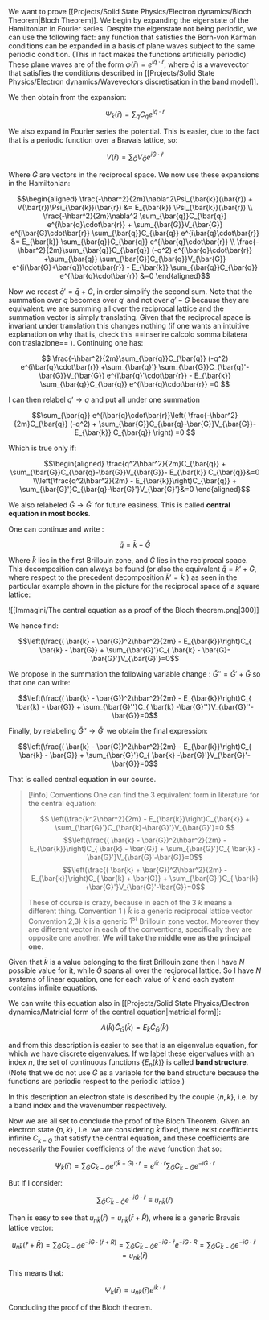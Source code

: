 We want to prove [[Projects/Solid State Physics/Electron dynamics/Bloch Theorem|Bloch Theorem]].
We begin by expanding the eigenstate of the Hamiltonian in Fourier series.
Despite the eigenstate not being periodic, we can use the following fact: any function that satisfies the Born-von Karman conditions can be expanded in a basis of plane waves subject to the same periodic condition. (This in fact makes the functions artificially periodic)
These plane waves are of the form $\varphi(\bar{r}) = e^{i\bar{q}\cdot\bar{r}}$, where $\bar{q}$ is a wavevector that satisfies the conditions described in [[Projects/Solid State Physics/Electron dynamics/Wavevectors discretisation in the band model]].

We then obtain from the expansion:

$$ \Psi_{\bar{k}}(\bar{r}) = \sum_{\bar{q}}C_{\bar{q}} e^{i\bar{q}\cdot\bar{r}} $$

We also expand in Fourier series the potential. This is easier, due to the fact that is a periodic function over a Bravais lattice, so:

$$V(\bar{r}) = \sum_{\bar{G}}V_{\bar{G}} e^{i\bar{G}\cdot\bar{r}} $$

Where $\bar{G}$ are vectors in the reciprocal space.
We now use these expansions in the Hamiltonian:

$$\begin{aligned} \frac{-\hbar^2}{2m}\nabla^2\Psi_{\bar{k}}(\bar{r}) + V(\bar{r})\Psi_{\bar{k}}(\bar{r})  &= E_{\bar{k}} \Psi_{\bar{k}}(\bar{r})
\\ \frac{-\hbar^2}{2m}\nabla^2 \sum_{\bar{q}}C_{\bar{q}} e^{i\bar{q}\cdot\bar{r}} + \sum_{\bar{G}}V_{\bar{G}} e^{i\bar{G}\cdot\bar{r}} \sum_{\bar{q}}C_{\bar{q}} e^{i\bar{q}\cdot\bar{r}}  &= E_{\bar{k}}  \sum_{\bar{q}}C_{\bar{q}} e^{i\bar{q}\cdot\bar{r}} 
\\ \frac{-\hbar^2}{2m}\sum_{\bar{q}}C_{\bar{q}} (-q^2) e^{i\bar{q}\cdot\bar{r}} +\sum_{\bar{q}} \sum_{\bar{G}}C_{\bar{q}}V_{\bar{G}} e^{i(\bar{G}+\bar{q})\cdot\bar{r}}    - E_{\bar{k}}  \sum_{\bar{q}}C_{\bar{q}} e^{i\bar{q}\cdot\bar{r}} &=0 \end{aligned}$$

Now we recast $\bar{q}' = \bar{q} + \bar{G}$, in order simplify the second sum. Note that the summation over $q$ becomes over $q'$ and not over $q'-G$ because they are equivalent: we are summing all over the reciprocal lattice and the summation vector is simply translating. Given that the reciprocal space is invariant under translation this changes nothing (if one wants an intuitive explanation on why that is, check this ==inserire calcolo somma bilatera con traslazione== ). 
Continuing one has:

$$ \frac{-\hbar^2}{2m}\sum_{\bar{q}}C_{\bar{q}} (-q^2) e^{i\bar{q}\cdot\bar{r}} +\sum_{\bar{q}'} \sum_{\bar{G}}C_{\bar{q}'-\bar{G}}V_{\bar{G}} e^{i\bar{q}'\cdot\bar{r}}    - E_{\bar{k}}  \sum_{\bar{q}}C_{\bar{q}} e^{i\bar{q}\cdot\bar{r}} =0 $$

I can then relabel $q' \to q$ and put all under one summation

$$\sum_{\bar{q}} e^{i\bar{q}\cdot\bar{r}}\left( \frac{-\hbar^2}{2m}C_{\bar{q}} (-q^2) + \sum_{\bar{G}}C_{\bar{q}-\bar{G}}V_{\bar{G}}- E_{\bar{k}} C_{\bar{q}} \right) =0 $$

Which is true only if:

$$\begin{aligned} \frac{q^2\hbar^2}{2m}C_{\bar{q}}  + \sum_{\bar{G}}C_{\bar{q}-\bar{G}}V_{\bar{G}}- E_{\bar{k}} C_{\bar{q}}&=0
\\\left(\frac{q^2\hbar^2}{2m} - E_{\bar{k}}\right)C_{\bar{q}} + \sum_{\bar{G}'}C_{\bar{q}-\bar{G}'}V_{\bar{G}'}&=0 \end{aligned}$$

We also relabeled $\bar{G} \to \bar{G}'$ for future easiness.
This is called **central equation in most books**.

One can continue and write :

$$\bar{q} = \bar{k} - \bar{G}$$

Where $\bar{k}$ lies in the first Brillouin zone, and $\bar{G}$ lies in the reciprocal space. This decomposition can always be found (or also the equivalent $\bar{q} = \bar{k}' + \bar{G}$, where respect to the precedent decomposition $\bar{k}' = \bar{k}$ ) as seen in the particular example shown in the picture for the reciprocal space of a square lattice:

![[Immagini/The central equation as a proof of the Bloch theorem.png|300]]

We hence find:

$$\left(\frac{( \bar{k} - \bar{G})^2\hbar^2}{2m} - E_{\bar{k}}\right)C_{ \bar{k} - \bar{G}} + \sum_{\bar{G}'}C_{ \bar{k} - \bar{G}-\bar{G}'}V_{\bar{G}'}=0$$

We propose in the summation the following variable change : $\bar{G}'' = \bar{G}'+\bar{G}$ so that one can write:

$$\left(\frac{( \bar{k} - \bar{G})^2\hbar^2}{2m} - E_{\bar{k}}\right)C_{ \bar{k} - \bar{G}} + \sum_{\bar{G}''}C_{ \bar{k} -\bar{G}''}V_{\bar{G}''-\bar{G}}=0$$

Finally, by relabeling $\bar{G}'' \to  \bar{G}'$ we obtain the final expression:

$$\left(\frac{( \bar{k} - \bar{G})^2\hbar^2}{2m} - E_{\bar{k}}\right)C_{ \bar{k} - \bar{G}} + \sum_{\bar{G}'}C_{ \bar{k} -\bar{G}'}V_{\bar{G}'-\bar{G}}=0$$

That is called central equation in our course.

>[!info] Conventions
>One can find the 3 equivalent form in literature for the central equation:
>
>$$ \left(\frac{k^2\hbar^2}{2m} - E_{\bar{k}}\right)C_{\bar{k}} + \sum_{\bar{G}'}C_{\bar{k}-\bar{G}'}V_{\bar{G}'}=0 $$
>$$\left(\frac{( \bar{k} - \bar{G})^2\hbar^2}{2m} - E_{\bar{k}}\right)C_{ \bar{k} - \bar{G}} + \sum_{\bar{G}'}C_{ \bar{k} -\bar{G}'}V_{\bar{G}'-\bar{G}}=0$$
>$$\left(\frac{( \bar{k} + \bar{G})^2\hbar^2}{2m} - E_{\bar{k}}\right)C_{ \bar{k} + \bar{G}} + \sum_{\bar{G}'}C_{ \bar{k} +\bar{G}'}V_{\bar{G}'-\bar{G}}=0$$
>
>These of course is crazy, because in each of the 3 $k$ means a different thing.
 > Convention 1 ) $\bar{k}$ is a generic reciprocal lattice vector
> Convention 2,3) $\bar{k}$ is a generic $1^{st}$ Brillouin zone vector. Moreover they are different vector in each of the conventions, specifically they are opposite one another.
>**We will take the middle one as the principal one.**


Given that $\bar{k}$  is a value belonging to the first Brillouin zone then I have $N$ possible value for it, while $\bar{G}$ spans all over the reciprocal lattice.
So I have $N$ systems of linear equation, one for each value of $\bar{k}$ and each system contains infinite equations.

We can write this equation also in [[Projects/Solid State Physics/Electron dynamics/Matricial form of the central equation|matricial form]]:

$$A(\bar{k})\bar{C}_{\bar{G}}(\bar{k})=E_{\bar{k}}\bar{C}_{\bar{G}}(\bar{k})$$

and from this description is easier to see that is an eigenvalue equation, for which we have discrete eigenvalues. If we label these eigenvalues with an index $n$, the set of continuous functions $\{E_n(\bar{k})\}$ is called **band structure**. (Note that we do not use $\bar{G}$ as a variable for the band structure because the functions are periodic respect to the periodic lattice.)

In this description an electron state is described by the couple $\{n, k\}$, i.e. by a band index and the wavenumber respectively. 

Now we are all set to conclude the proof of the Bloch Theorem.
Given an electron state $\{n, k\}$ , i.e. we are considering $\bar{k}$ fixed,  there exist coefficients infinite $C_{k-G}$ that satisfy the central equation, and these coefficients are necessarily the Fourier coefficients of the wave function that so:

$$ \Psi_{\bar{k}}(\bar{r}) = \sum_{\bar{G}}C_{\bar{k}-\bar{G}} e^{i(\bar{k}-\bar{G})\cdot\bar{r}}  = e^{i\bar{k}\cdot\bar{r}} \sum_{\bar{G}}C_{\bar{k}-\bar{G}} e^{-i\bar{G}\cdot\bar{r}}  $$

But if I consider:

$$ \sum_{\bar{G}}C_{\bar{k}-\bar{G}} e^{-i\bar{G}\cdot\bar{r}} \equiv u_{n\bar{k}}(\bar{r}) $$

Then is easy to see that $u_{n\bar{k}}(\bar{r})=u_{n\bar{k}}(\bar{r}+\bar{R})$, where is a generic Bravais lattice vector:

$$u_{n\bar{k}}(\bar{r}+\bar{R}) =  \sum_{\bar{G}}C_{\bar{k}-\bar{G}} e^{-i\bar{G}\cdot(\bar{r}+\bar{R})}=  \sum_{\bar{G}}C_{\bar{k}-\bar{G}} e^{-i\bar{G}\cdot\bar{r}} e^{-i\bar{G}\cdot \bar{R}} =  \sum_{\bar{G}}C_{\bar{k}-\bar{G}} e^{-i\bar{G}\cdot\bar{r}} = u_{n\bar{k}}(\bar{r}) $$

This means that:

$$ \Psi_{\bar{k}}(\bar{r}) =  u_{n\bar{k}}(\bar{r})  e^{i\bar{k}\cdot\bar{r}}  $$

Concluding the proof of the Bloch theorem.